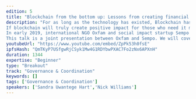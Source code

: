 ```yaml
---
edition: 5
title: "Blockchain from the bottom up: Lessons from creating financial empowerment in remote pacific-island communities"
description: "For as long as the technology has existed, Blockchain has promised financial inclusion and empowerment for underserved communities. For the most part however, this promise is yet to be realised - projects to date have largely served people living in wealthy countries.
If blockchain will truly create positive impact for those who need it most, we need to start working deeply with underserved communities, having real conversations to discover their dreams, aspirations and the challenges they face.
In early 2019, international NGO Oxfam and social impact startup Sempo collaborated to launch the first stablecoin-powered humanitarian cash assistance program. Working alongside communities in the highly remote and disaster prone pacific nation of Vanuatu,  we used vouchers collateralised by Dai to empower over 200 vulnerable people to buy what they needed, from local vendors, on their terms. The entire project was delivered working with communities with limited access to smartphones, banks, and where internet would go down for days.
This talk is a joint presentation between Oxfam and Sempo. We will cover how we addressed the challenges we faced working in such an extreme environment, what the project meant for the people participating, and our vision for the future of financial inclusion."
youtubeUrl: "https://www.youtube.com/embed/ZpPk53h0fsE"
ipfsHash: "QmTKyP7USfgwRjCSyk1Mw4G1RDYbwPXAC7Fo2zNx6APXnH"
duration: 1344
expertise: "Beginner"
type: "Breakout"
track: "Governance & Coordination"
keywords: []
tags: ['Governance & Coordination']
speakers: ['Sandra Uwantege Hart','Nick Williams']
---
```


